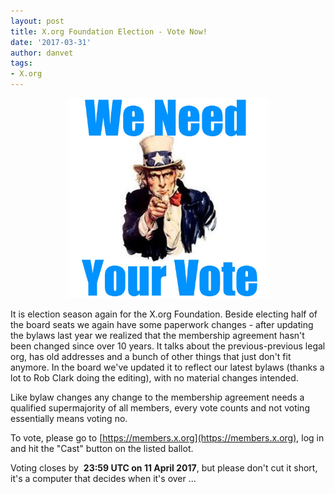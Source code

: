 ```yaml
---
layout: post
title: X.org Foundation Election - Vote Now!
date: '2017-03-31'
author: danvet
tags:
- X.org
---
```


<div style="text-align: center">
<img border="0" height="320" src="/img/vote_now.jpg" width="320" />
</div>

It is election season again for the X.org Foundation. Beside electing half of
the board seats we again have some paperwork changes - after updating the bylaws
last year we realized that the membership agreement hasn't been changed since
over 10 years. It talks about the previous-previous legal org, has old addresses
and a bunch of other things that just don't fit anymore. In the board
we've updated it to reflect our latest bylaws (thanks a lot to Rob Clark doing
the editing), with no material changes intended.

Like bylaw changes any change to the membership agreement needs a qualified
supermajority of all members, every vote counts and not voting essentially means
voting no.

To vote, please go to [https://members.x.org](https://members.x.org), log in and
hit the "Cast" button on the listed ballot.

Voting closes by&nbsp; <strong>23:59 UTC on 11 April 2017</strong>, but
please don't cut it short, it's a computer that decides when it's over ...
